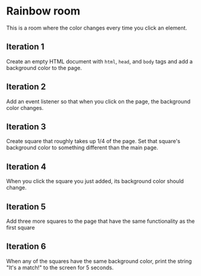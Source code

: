 # Rainbow room

This is a room where the color changes every time you click an element.

## Iteration 1

Create an empty HTML document with `html`, `head`, and `body` tags and add a background color to the page.

## Iteration 2

Add an event listener so that when you click on the page, the background color changes.

## Iteration 3

Create square that roughly takes up 1/4 of the page. Set that square's background color to something different than the main page.

## Iteration 4

When you click the square you just added, its background color should change.

## Iteration 5

Add three more squares to the page that have the same functionality as the first square

## Iteration 6

When any of the squares have the same background color, print the string "It's a match!" to the screen for 5 seconds.